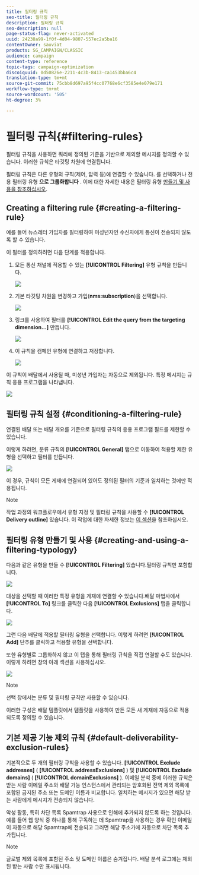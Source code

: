```yaml
---
title: 필터링 규칙
seo-title: 필터링 규칙
description: 필터링 규칙
seo-description: null
page-status-flag: never-activated
uuid: 24238a99-1f0f-4d04-9807-557ec2a5ba16
contentOwner: sauviat
products: SG_CAMPAIGN/CLASSIC
audience: campaign
content-type: reference
topic-tags: campaign-optimization
discoiquuid: 0d50826e-2211-4c3b-8413-ca1453bba6c4
translation-type: tm+mt
source-git-commit: 75cbb8d697a95f4cc07768e6cf3585e4e079e171
workflow-type: tm+mt
source-wordcount: '505'
ht-degree: 3%

---
```



# 필터링 규칙{#filtering-rules}

필터링 규칙을 사용하면 쿼리에 정의된 기준을 기반으로 제외할 메시지를 정의할 수 있습니다. 이러한 규칙은 타깃팅 차원에 연결됩니다.

필터링 규칙은 다른 유형의 규칙(제어, 압력 등)에 연결할 수 있습니다. 를 선택하거나 전용 필터링 유형 **으로 그룹화합니다** . 이에 대한 자세한 내용은 필터링 유형 [만들기 및 사용을 참조하십시오](#creating-and-using-a-filtering-typology).

## Creating a filtering rule {#creating-a-filtering-rule}

예를 들어 뉴스레터 가입자를 필터링하여 미성년자인 수신자에게 통신이 전송되지 않도록 할 수 있습니다.

이 필터를 정의하려면 다음 단계를 적용합니다.

1. 모든 통신 채널에 적용할 수 있는 **[!UICONTROL Filtering]** 유형 규칙을 만듭니다.

   ![](assets/campaign_opt_create_filter_01.png)

1. 기본 타깃팅 차원을 변경하고 가입(**nms:subscription**)을 선택합니다.

   ![](assets/campaign_opt_create_filter_02.png)

1. 링크를 사용하여 필터를 **[!UICONTROL Edit the query from the targeting dimension...]** 만듭니다.

   ![](assets/campaign_opt_create_filter_03.png)

1. 이 규칙을 캠페인 유형에 연결하고 저장합니다.

   ![](assets/campaign_opt_create_filter_04.png)

이 규칙이 배달에서 사용될 때, 미성년 가입자는 자동으로 제외됩니다. 특정 메시지는 규칙 응용 프로그램을 나타냅니다.

![](assets/campaign_opt_create_filter_05.png)

## 필터링 규칙 설정 {#conditioning-a-filtering-rule}

연결된 배달 또는 배달 개요를 기준으로 필터링 규칙의 응용 프로그램 필드를 제한할 수 있습니다.

이렇게 하려면, 분류 규칙의 **[!UICONTROL General]** 탭으로 이동하여 적용할 제한 유형을 선택하고 필터를 만듭니다.

![](assets/campaign_opt_create_filter_06.png)

이 경우, 규칙이 모든 게재에 연결되어 있어도 정의된 필터의 기준과 일치하는 것에만 적용됩니다.

>[!NOTE]
>
>작업 과정의 워크플로우에서 유형 지정 및 필터링 규칙을 사용할 수 **[!UICONTROL Delivery outline]** 있습니다. 이 작업에 대한 자세한 정보는 [이 섹션](../../workflow/using/delivery-outline.md)을 참조하십시오.

## 필터링 유형 만들기 및 사용 {#creating-and-using-a-filtering-typology}

다음과 같은 유형을 만들 수 **[!UICONTROL Filtering]** 있습니다.필터링 규칙만 포함합니다.

![](assets/campaign_opt_create_typo_filtering.png)

대상을 선택할 때 이러한 특정 유형을 게재에 연결할 수 있습니다.배달 마법사에서 **[!UICONTROL To]** 링크를 클릭한 다음 **[!UICONTROL Exclusions]** 탭을 클릭합니다.

![](assets/campaign_opt_apply_typo_filtering.png)

그런 다음 배달에 적용할 필터링 유형을 선택합니다. 이렇게 하려면 **[!UICONTROL Add]** 단추를 클릭하고 적용할 유형을 선택합니다.

또한 유형별로 그룹화하지 않고 이 탭을 통해 필터링 규칙을 직접 연결할 수도 있습니다. 이렇게 하려면 창의 아래 섹션을 사용하십시오.

![](assets/campaign_opt_select_typo_filtering.png)

>[!NOTE]
>
>선택 창에서는 분류 및 필터링 규칙만 사용할 수 있습니다.
>
>이러한 구성은 배달 템플릿에서 템플릿을 사용하여 만든 모든 새 게재에 자동으로 적용되도록 정의할 수 있습니다.


## 기본 제공 기능 제외 규칙 {#default-deliverability-exclusion-rules}

기본적으로 두 개의 필터링 규칙을 사용할 수 있습니다. **[!UICONTROL Exclude addresses]** ( **[!UICONTROL addressExclusions]** ) 및 **[!UICONTROL Exclude domains]** ( **[!UICONTROL domainExclusions]** ). 이메일 분석 중에 이러한 규칙은 받는 사람 이메일 주소와 배달 가능 인스턴스에서 관리되는 암호화된 전역 제외 목록에 포함된 금지된 주소 또는 도메인 이름과 비교합니다. 일치하는 메시지가 있으면 해당 받는 사람에게 메시지가 전송되지 않습니다.

악성 활동, 특히 차단 목록 Spamtrap 사용으로 인해에 추가되지 않도록 하는 것입니다. 예를 들어 웹 양식 중 하나를 통해 구독하는 데 Spamtrap을 사용하는 경우 확인 이메일이 자동으로 해당 Spamtrap에 전송되고 그러면 해당 주소가에 자동으로 차단 목록 추가됩니다.

>[!NOTE]
>
>글로벌 제외 목록에 포함된 주소 및 도메인 이름은 숨겨집니다. 배달 분석 로그에는 제외된 받는 사람 수만 표시됩니다.

